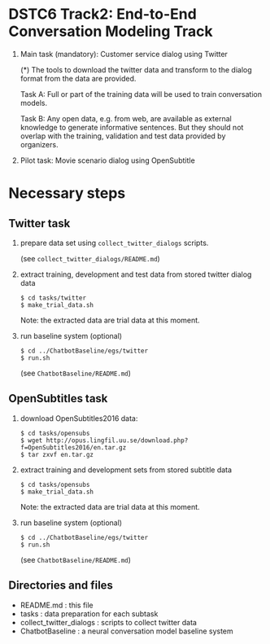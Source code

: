# DSTC6 Track2: End-to-End Conversation Modeling Track

1. Main task (mandatory): Customer service dialog using Twitter

    (*) The tools to download the twitter data and transform to the dialog format from the data are provided. 


    Task A: Full or part of the training data will be used to train conversation models. 

    Task B: Any open data, e.g. from web, are available as external knowledge to generate informative sentences. But they should not overlap with the training, validation and test data provided by organizers.

2. Pilot task: Movie scenario dialog using OpenSubtitle

# Necessary steps

## Twitter task

1. prepare data set using `collect_twitter_dialogs` scripts.

    (see `collect_twitter_dialogs/README.md`)
   
2. extract training, development and test data from stored twitter dialog data
    
    ```
    $ cd tasks/twitter
    $ make_trial_data.sh
    ```
    
    Note: the extracted data are trial data at this moment.

3. run baseline system (optional)

    ```
    $ cd ../ChatbotBaseline/egs/twitter
    $ run.sh
    ```
    
    (see `ChatbotBaseline/README.md`)

## OpenSubtitles task

1. download OpenSubtitles2016 data:

    ```
    $ cd tasks/opensubs
    $ wget http://opus.lingfil.uu.se/download.php?f=OpenSubtitles2016/en.tar.gz
    $ tar zxvf en.tar.gz
    ```

2. extract training and development sets from stored subtitle data 

    ```
    $ cd tasks/opensubs
    $ make_trial_data.sh
    ```
    Note: the extracted data are trial data at this moment.

3. run baseline system (optional)

    ```
    $ cd ../ChatbotBaseline/egs/twitter
    $ run.sh
    ```
    
    (see `ChatbotBaseline/README.md`)

## Directories and files
* README.md : this file
* tasks : data preparation for each subtask
* collect_twitter_dialogs : scripts to collect twitter data
* ChatbotBaseline : a neural conversation model baseline system

